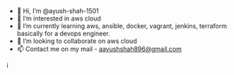 - 👋 Hi, I’m @ayush-shah-1501
- 👀 I’m interested in aws cloud
- 🌱 I’m currently learning aws, ansible, docker, vagrant, jenkins, terraform basically for a devops engineer.
- 💞️ I’m looking to collaborate on aws cloud
- 📫 Contact me on my mail - aayushshah896@gmail.com

<!---
ayush-shah-1501/ayush-shah-1501 is a ✨ special ✨ repository because its `README.md` (this file) appears on your GitHub profile.
You can click the Preview link to take a look at your changes.
--->
i
